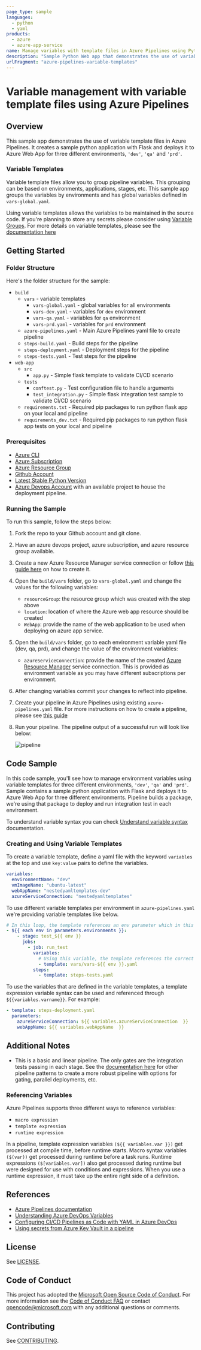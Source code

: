 ```yaml
---
page_type: sample
languages:
  - python
  - yaml
products:
  - azure
  - azure-app-service
name: Manage variables with template files in Azure Pipelines using Python and Flask
description: "Sample Python Web app that demonstrates the use of variable template files in Azure Pipelines."
urlFragment: "azure-pipelines-variable-templates"
---
```


# Variable management with variable template files using Azure Pipelines

## Overview

This sample app demonstrates the use of variable template files in Azure Pipelines. It creates a sample python application with Flask and deploys it to Azure Web App for three different environments, `'dev'`, `'qa'` and `'prd'`.

### Variable Templates

Variable template files allow you to group pipeline variables. This grouping can be based on environments, applications, stages, etc. This sample app groups the variables by environments and has global variables defined in `vars-global.yaml`.

Using variable templates allows the variables to be maintained in the source code. If you're planning to store any secrets please consider using [Variable Groups](https://docs.microsoft.com/en-us/azure/devops/pipelines/library/variable-groups?view=azure-devops&tabs=yaml). For more details on variable templates, please see the [documentation here](https://docs.microsoft.com/en-us/azure/devops/pipelines/yaml-schema?view=azure-devops&tabs=schema%2Cparameter-schema#variable-templates)

## Getting Started

### Folder Structure

Here's the folder structure for the sample:

- `build`
  - `vars` - variable templates
    - `vars-global.yaml` - global variables for all environments
    - `vars-dev.yaml` - variables for `dev` environment
    - `vars-qa.yaml` - variables for `qa` environment
    - `vars-prd.yaml` - variables for `prd` environment
  - `azure-pipelines.yaml` - Main Azure Pipelines yaml file to create pipeline
  - `steps-build.yaml` - Build steps for the pipeline
  - `steps-deployment.yaml` - Deployment steps for the pipeline
  - `steps-tests.yaml` - Test steps for the pipeline
- `web-app`
  - `src`
    - `app.py` - Simple flask template to validate CI/CD scenario
  - `tests`
    - `conftest.py` - Test configuration file to handle arguments
    - `test_integration.py` - Simple flask integration test sample to validate CI/CD scenario
  - `requirements.txt` - Required pip packages to run python flask app on your local and pipeline
  - `requirements_dev.txt` - Required pip packages to run python flask app tests on your local and pipeline

### Prerequisites

- [Azure CLI](https://docs.microsoft.com/en-us/cli/azure/install-azure-cli?view=azure-cli-latest)
- [Azure Subscription](https://docs.microsoft.com/en-us/azure/cost-management-billing/manage/create-subscription#:~:text=Create%20Subscription%20Azure%201%20Sign%20in%20to%20the,for%20each%20type%20of%20billing%20account.%20See%20More.)
- [Azure Resource Group](https://docs.microsoft.com/en-us/azure/azure-resource-manager/management/manage-resource-groups-portal#:~:text=Create%20resource%20groups%201%20Sign%20in%20to%20the,newly%20created%20resource%20group%20to%20open%20it.)
- [Github Account](https://github.com/)
- [Latest Stable Python Version](https://www.python.org/downloads/)
- [Azure Devops Account](https://www.dev.azure.com/) with an available project to house the deployment pipeline.

### Running the Sample

To run this sample, follow the steps below:

1. Fork the repo to your Github account and git clone.

2. Have an azure devops project, azure subscription, and azure resource group available.

3. Create a new Azure Resource Manager service connection or follow [this guide here](https://docs.microsoft.com/en-us/azure/devops/pipelines/library/connect-to-azure?view=azure-devops) on how to create it.

4. Open the `build/vars` folder, go to `vars-global.yaml` and change the values for the following variables:

   - `resourceGroup`: the resource group which was created with the step above
   - `location`: location of where the Azure web app resource should be created
   - `WebApp`: provide the name of the web application to be used when deploying on azure app service.

5. Open the `build/vars` folder, go to each environment variable yaml file (dev, qa, prd), and change the value of the environment variables:

   - `azureServiceConnection`: provide the name of the created [Azure Resource Manager](https://docs.microsoft.com/en-us/azure/devops/pipelines/library/connect-to-azure?view=azure-devops) service connection. This is provided as environment variable as you may have different subscriptions per environment.

6. After changing variables commit your changes to reflect into pipeline.

7. Create your pipeline in Azure Pipelines using existing `azure-pipelines.yaml` file. For more instructions on how to create a pipeline, please see [this guide](https://docs.microsoft.com/en-us/azure/devops/pipelines/create-first-pipeline?view=azure-devops&tabs=python%2Ctfs-2018-2%2Cbrowser#create-your-first-python-pipeline)

8. Run your pipeline. The pipeline output of a successful run will look like below:

   ![pipeline](images/pipeline.png)

## Code Sample

In this code sample, you'll see how to manage environment variables using variable templates for three different environments, `'dev'`, `'qa'` and `'prd'`. Sample contains a sample python application with Flask and deploys it to Azure Web App for three different environments. Pipeline builds a package, we're using that package to deploy and run integration test in each environment.

To understand variable syntax you can check [Understand variable syntax](https://docs.microsoft.com/en-us/azure/devops/pipelines/process/variables?view=azure-devops&tabs=yaml%2Cbatch#understand-variable-syntax) documentation.

### Creating and Using Variable Templates

To create a variable template, define a yaml file with the keyword `variables` at the top and use `key:value` pairs to define the variables.

```yaml
variables:
  environmentName: "dev"
  vmImageName: "ubuntu-latest"
  webAppName: "nestedyamltemplates-dev"
  azureServiceConnection: "nestedyamltemplates"
```

To use different variable templates per environment in `azure-pipelines.yaml` we're providing variable templates like below.

```yaml
# In this loop, the template references an env parameter which in this case is dev, qa or prd.
- ${{ each env in parameters.environments }}:
    - stage: test_${{ env }}
      jobs:
        - job: run_test
          variables:
            # Using this variable, the template references the correct variable template file (vars-dev.yaml, vars-qa.yaml or vars-prd.yaml) from the vars folder.
            - template: vars/vars-${{ env }}.yaml
          steps:
            - template: steps-tests.yaml
```

To use the variables that are defined in the variable templates, a template expression variable syntax can be used and referenced through `${{variables.varname}}`. For example:

```yaml
- template: steps-deployment.yaml
  parameters:
    azureServiceConnection: ${{ variables.azureServiceConnection  }}
    webAppName: ${{ variables.webAppName  }}
```

## Additional Notes

- This is a basic and linear pipeline. The only gates are the integration tests passing in each stage. See the [documentation here](https://docs.microsoft.com/en-us/azure/devops/pipelines/release/?view=azure-devops) for other pipeline patterns to create a more robust pipeline with options for gating, parallel deployments, etc.

### Referencing Variables

Azure Pipelines supports three different ways to reference variables:

- `macro expression`
- `template expression`
- `runtime expression`

In a pipeline, template expression variables `(${{ variables.var }})` get processed at compile time, before runtime starts. Macro syntax variables `($(var))` get processed during runtime before a task runs. Runtime expressions `($[variables.var])` also get processed during runtime but were designed for use with conditions and expressions. When you use a runtime expression, it must take up the entire right side of a definition.

## References

- [Azure Pipelines documentation](https://docs.microsoft.com/en-us/azure/devops/pipelines/)
- [Understanding Azure DevOps Variables](https://adamtheautomator.com/azure-devops-variables)
- [Configuring CI/CD Pipelines as Code with YAML in Azure DevOps](https://azuredevopslabs.com/labs/azuredevops/yaml/)
- [Using secrets from Azure Key Vault in a pipeline](https://azuredevopslabs.com/labs/vstsextend/azurekeyvault)

## License

See [LICENSE](LICENSE).

## Code of Conduct

This project has adopted the [Microsoft Open Source Code of Conduct](https://opensource.microsoft.com/codeofconduct/). For more information see the [Code of Conduct FAQ](https://opensource.microsoft.com/codeofconduct/faq/) or contact [opencode@microsoft.com](mailto:opencode@microsoft.com) with any additional questions or comments.

## Contributing

See [CONTRIBUTING](CONTRIBUTING).
